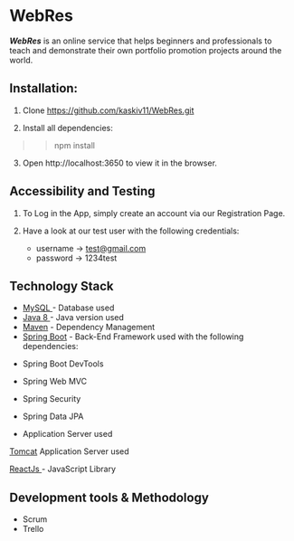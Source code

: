 
# WebRes

***WebRes*** is an online service that helps beginners and professionals to teach and demonstrate their own portfolio promotion projects around the world.


## Installation:

1. Clone https://github.com/kaskiv11/WebRes.git

2. Install all dependencies:

>>npm install

3. Open http://localhost:3650 to view it in the browser.
## Accessibility and Testing

1. To Log in the App, simply create an account via our Registration Page.

2. Have a look at our test user with the following credentials:
   -    username -> test@gmail.com
   - password -> 1234test



## Technology Stack


* <a href="https://www.mysql.com/" target="_blank">MySQL </a> - Database used<br>
* <a href="https://java.com/en/download/help/release_changes.html" target="_blank">Java 8 </a> - Java version used<br>
* <a href="https://maven.apache.org/">Maven</a> - Dependency Management
* <a href="https://spring.io/projects/spring-boot">Spring Boot</a> - Back-End Framework used with the following dependencies:
- Spring Boot DevTools
- Spring Web MVC
- Spring Security
- Spring Data JPA

 - Application Server used

<a href="https://tomcat.apache.org/">Tomcat</a> Application Server used

<a href="https://reactjs.org/">ReactJs </a> - JavaScript Library

## Development tools & Methodology

- Scrum
- Trello
